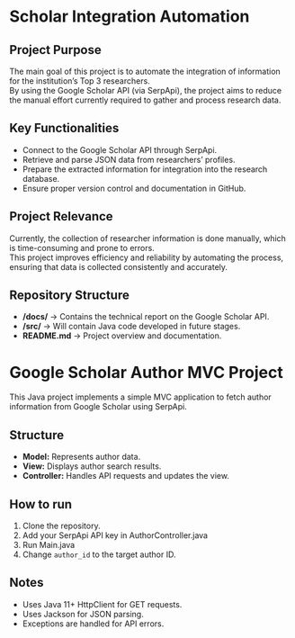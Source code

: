 # Scholar Integration Automation

## Project Purpose
The main goal of this project is to automate the integration of information for the institution’s Top 3 researchers.  
By using the Google Scholar API (via SerpApi), the project aims to reduce the manual effort currently required to gather and process research data.

## Key Functionalities
- Connect to the Google Scholar API through SerpApi.
- Retrieve and parse JSON data from researchers’ profiles.
- Prepare the extracted information for integration into the research database.
- Ensure proper version control and documentation in GitHub.

## Project Relevance
Currently, the collection of researcher information is done manually, which is time-consuming and prone to errors.  
This project improves efficiency and reliability by automating the process, ensuring that data is collected consistently and accurately.

## Repository Structure
- **/docs/** → Contains the technical report on the Google Scholar API.  
- **/src/** → Will contain Java code developed in future stages.  
- **README.md** → Project overview and documentation.  

# Google Scholar Author MVC Project

This Java project implements a simple MVC application to fetch author information from Google Scholar using SerpApi.

## Structure
- **Model:** Represents author data.
- **View:** Displays author search results.
- **Controller:** Handles API requests and updates the view.

## How to run
1. Clone the repository.
2. Add your SerpApi API key in AuthorController.java
3. Run Main.java
4. Change `author_id` to the target author ID.

## Notes
- Uses Java 11+ HttpClient for GET requests.
- Uses Jackson for JSON parsing.
- Exceptions are handled for API errors.
